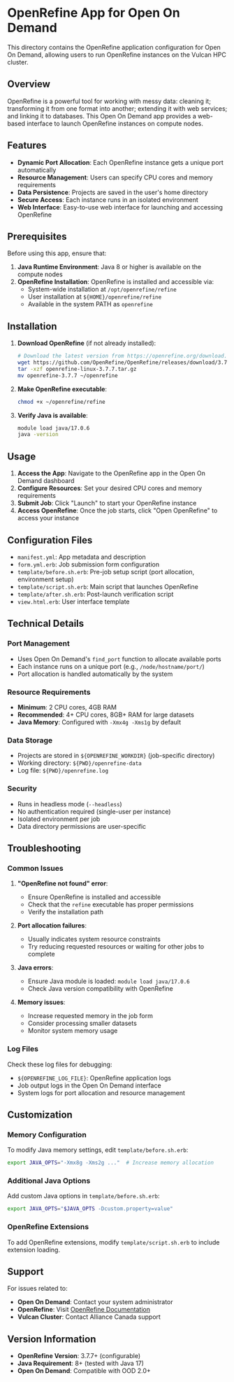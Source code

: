 # OpenRefine App for Open On Demand

This directory contains the OpenRefine application configuration for Open On Demand, allowing users to run OpenRefine instances on the Vulcan HPC cluster.

## Overview

OpenRefine is a powerful tool for working with messy data: cleaning it; transforming it from one format into another; extending it with web services; and linking it to databases. This Open On Demand app provides a web-based interface to launch OpenRefine instances on compute nodes.

## Features

- **Dynamic Port Allocation**: Each OpenRefine instance gets a unique port automatically
- **Resource Management**: Users can specify CPU cores and memory requirements
- **Data Persistence**: Projects are saved in the user's home directory
- **Secure Access**: Each instance runs in an isolated environment
- **Web Interface**: Easy-to-use web interface for launching and accessing OpenRefine

## Prerequisites

Before using this app, ensure that:

1. **Java Runtime Environment**: Java 8 or higher is available on the compute nodes
2. **OpenRefine Installation**: OpenRefine is installed and accessible via:
   - System-wide installation at `/opt/openrefine/refine`
   - User installation at `${HOME}/openrefine/refine`
   - Available in the system PATH as `openrefine`

## Installation

1. **Download OpenRefine** (if not already installed):
   ```bash
   # Download the latest version from https://openrefine.org/download.html
   wget https://github.com/OpenRefine/OpenRefine/releases/download/3.7.7/openrefine-linux-3.7.7.tar.gz
   tar -xzf openrefine-linux-3.7.7.tar.gz
   mv openrefine-3.7.7 ~/openrefine
   ```

2. **Make OpenRefine executable**:
   ```bash
   chmod +x ~/openrefine/refine
   ```

3. **Verify Java is available**:
   ```bash
   module load java/17.0.6
   java -version
   ```

## Usage

1. **Access the App**: Navigate to the OpenRefine app in the Open On Demand dashboard
2. **Configure Resources**: Set your desired CPU cores and memory requirements
3. **Submit Job**: Click "Launch" to start your OpenRefine instance
4. **Access OpenRefine**: Once the job starts, click "Open OpenRefine" to access your instance

## Configuration Files

- `manifest.yml`: App metadata and description
- `form.yml.erb`: Job submission form configuration
- `template/before.sh.erb`: Pre-job setup script (port allocation, environment setup)
- `template/script.sh.erb`: Main script that launches OpenRefine
- `template/after.sh.erb`: Post-launch verification script
- `view.html.erb`: User interface template

## Technical Details

### Port Management
- Uses Open On Demand's `find_port` function to allocate available ports
- Each instance runs on a unique port (e.g., `/node/hostname/port/`)
- Port allocation is handled automatically by the system

### Resource Requirements
- **Minimum**: 2 CPU cores, 4GB RAM
- **Recommended**: 4+ CPU cores, 8GB+ RAM for large datasets
- **Java Memory**: Configured with `-Xmx4g -Xms1g` by default

### Data Storage
- Projects are stored in `${OPENREFINE_WORKDIR}` (job-specific directory)
- Working directory: `${PWD}/openrefine-data`
- Log file: `${PWD}/openrefine.log`

### Security
- Runs in headless mode (`--headless`)
- No authentication required (single-user per instance)
- Isolated environment per job
- Data directory permissions are user-specific

## Troubleshooting

### Common Issues

1. **"OpenRefine not found" error**:
   - Ensure OpenRefine is installed and accessible
   - Check that the `refine` executable has proper permissions
   - Verify the installation path

2. **Port allocation failures**:
   - Usually indicates system resource constraints
   - Try reducing requested resources or waiting for other jobs to complete

3. **Java errors**:
   - Ensure Java module is loaded: `module load java/17.0.6`
   - Check Java version compatibility with OpenRefine

4. **Memory issues**:
   - Increase requested memory in the job form
   - Consider processing smaller datasets
   - Monitor system memory usage

### Log Files

Check these log files for debugging:
- `${OPENREFINE_LOG_FILE}`: OpenRefine application logs
- Job output logs in the Open On Demand interface
- System logs for port allocation and resource management

## Customization

### Memory Configuration
To modify Java memory settings, edit `template/before.sh.erb`:
```bash
export JAVA_OPTS="-Xmx8g -Xms2g ..."  # Increase memory allocation
```

### Additional Java Options
Add custom Java options in `template/before.sh.erb`:
```bash
export JAVA_OPTS="$JAVA_OPTS -Dcustom.property=value"
```

### OpenRefine Extensions
To add OpenRefine extensions, modify `template/script.sh.erb` to include extension loading.

## Support

For issues related to:
- **Open On Demand**: Contact your system administrator
- **OpenRefine**: Visit [OpenRefine Documentation](https://openrefine.org/docs/)
- **Vulcan Cluster**: Contact Alliance Canada support

## Version Information

- **OpenRefine Version**: 3.7.7+ (configurable)
- **Java Requirement**: 8+ (tested with Java 17)
- **Open On Demand**: Compatible with OOD 2.0+
